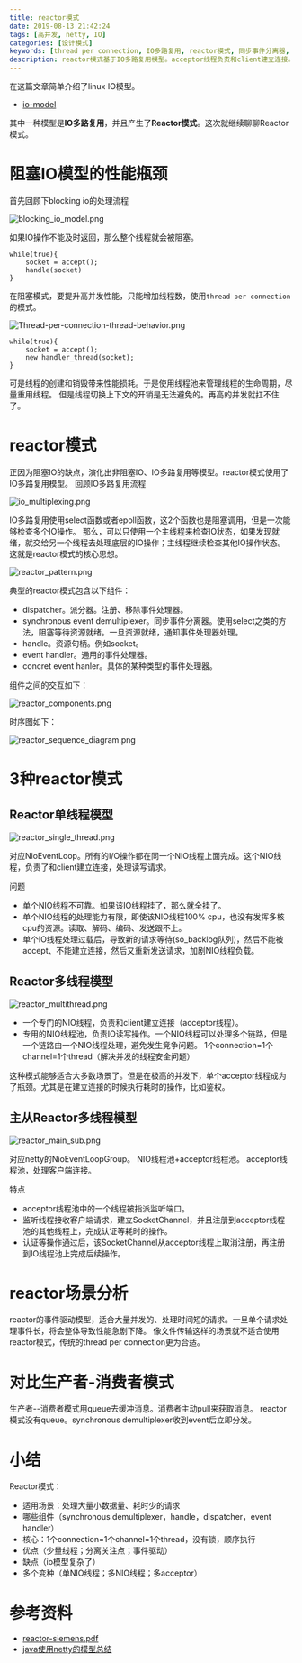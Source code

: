 ```yaml
---
title: reactor模式
date: 2019-08-13 21:42:24
tags: [高并发, netty, IO]
categories: [设计模式]
keywords: [thread per connection, IO多路复用, reactor模式, 同步事件分离器, io multiplexing]
description: reactor模式基于IO多路复用模型。acceptor线程负责和client建立连接。由同步事件分离器检查就绪IO通道，并且交给NIO线程池负责处理IO读写请求。
---
```


在这篇文章简单介绍了linux IO模型。
- [io-model](/posts/io-model)

其中一种模型是**IO多路复用**，并且产生了**Reactor模式**。这次就继续聊聊Reactor模式。
<!-- more -->

# 阻塞IO模型的性能瓶颈

首先回顾下blocking io的处理流程


![blocking_io_model.png](blocking_io_model.png)



如果IO操作不能及时返回，那么整个线程就会被阻塞。
```
while(true){ 
    socket = accept(); 
    handle(socket) 
} 
```
在阻塞模式，要提升高并发性能，只能增加线程数，使用`thread per connection`的模式。


![Thread-per-connection-thread-behavior.png](Thread-per-connection-thread-behavior.png)


```
while(true){ 
    socket = accept(); 
    new handler_thread(socket); 
} 
```
可是线程的创建和销毁带来性能损耗。于是使用线程池来管理线程的生命周期，尽量重用线程。
但是线程切换上下文的开销是无法避免的。再高的并发就扛不住了。

# reactor模式

正因为阻塞IO的缺点，演化出非阻塞IO、IO多路复用等模型。reactor模式使用了IO多路复用模型。
回顾IO多路复用流程


![io_multiplexing.png](io_multiplexing.png)



IO多路复用使用select函数或者epoll函数，这2个函数也是阻塞调用，但是一次能够检查多个IO操作。
那么，可以只使用一个主线程来检查IO状态，如果发现就绪，就交给另一个线程去处理底层的IO操作；主线程继续检查其他IO操作状态。
这就是reactor模式的核心思想。



![reactor_pattern.png](reactor_pattern.png)



典型的reactor模式包含以下组件：
- dispatcher。派分器。注册、移除事件处理器。
- synchronous event demultiplexer。同步事件分离器。使用select之类的方法，阻塞等待资源就绪。一旦资源就绪，通知事件处理器处理。
- handle。资源句柄。例如socket。
- event handler。通用的事件处理器。
- concret event hanler。具体的某种类型的事件处理器。




组件之间的交互如下：


![reactor_components.png](reactor_components.png)



时序图如下：


![reactor_sequence_diagram.png](reactor_sequence_diagram.png)



# 3种reactor模式

## Reactor单线程模型



![reactor_single_thread.png](reactor_single_thread.png)


对应NioEventLoop。所有的I/O操作都在同一个NIO线程上面完成。这个NIO线程，负责了和client建立连接，处理读写请求。

问题
- 单个NIO线程不可靠。如果该IO线程挂了，那么就全挂了。
- 单个NIO线程的处理能力有限，即使该NIO线程100% cpu，也没有发挥多核cpu的资源。读取、解码、编码、发送跟不上。
- 单个IO线程处理过载后，导致新的请求等待(so_backlog队列)，然后不能被accept、不能建立连接，然后又重新发送请求，加剧NIO线程负载。

## Reactor多线程模型



![reactor_multithread.png](reactor_multithread.png)



- 一个专门的NIO线程，负责和client建立连接（acceptor线程）。
- 专用的NIO线程池，负责IO读写操作。一个NIO线程可以处理多个链路，但是一个链路由一个NIO线程处理，避免发生竞争问题。 1个connection=1个channel=1个thread（解决并发的线程安全问题）

这种模式能够适合大多数场景了。但是在极高的并发下，单个acceptor线程成为了瓶颈。尤其是在建立连接的时候执行耗时的操作，比如鉴权。


## 主从Reactor多线程模型 



![reactor_main_sub.png](reactor_main_sub.png)



对应netty的NioEventLoopGroup。
NIO线程池+acceptor线程池。
acceptor线程池，处理客户端连接。

特点
- acceptor线程池中的一个线程被指派监听端口。
- 监听线程接收客户端请求，建立SocketChannel，并且注册到acceptor线程池的其他线程上，完成认证等耗时的操作。
- 认证等操作通过后，该SocketChannel从acceptor线程上取消注册，再注册到IO线程池上完成后续操作。

# reactor场景分析

reactor的事件驱动模型，适合大量并发的、处理时间短的请求。一旦单个请求处理事件长，将会整体导致性能急剧下降。
像文件传输这样的场景就不适合使用reactor模式，传统的thread per connection更为合适。

# 对比生产者-消费者模式

生产者--消费者模式用queue去缓冲消息。消费者主动pull来获取消息。
reactor模式没有queue。synchronous demultiplexer收到event后立即分发。

# 小结

Reactor模式：
- 适用场景：处理大量小数据量、耗时少的请求
- 哪些组件（synchronous demultiplexer，handle，dispatcher，event handler）
- 核心：1个connection=1个channel=1个thread，没有锁，顺序执行
- 优点（少量线程；分离关注点；事件驱动）
- 缺点（io模型复杂了）
- 多个变种（单NIO线程；多NIO线程；多acceptor）


# 参考资料

- [reactor-siemens.pdf](http://www.dre.vanderbilt.edu/~schmidt/PDF/reactor-siemens.pdf)
- [java使用netty的模型总结](https://www.cnblogs.com/ydymz/p/10219637.html)


